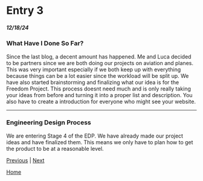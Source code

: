 # Entry 3
##### 12/18/24

### What Have I Done So Far?
Since the last blog, a decent amount has happened. Me and Luca decided to be partners since we are both doing our projects on aviation and planes. This was very important especially if we both keep up with everything because things can be a lot easier since the workload will be split up. We have also started brainstorming and finalizing what our idea is for the Freedom Project. This process doesnt need much and is only really taking your ideas from before and turning it into a proper list and description. You also have to create a introduction for everyone who might see your website. 

---

### Engineering Design Process 
We are entering Stage 4 of the EDP. We have already made our project ideas and have finalized them. This means we only have to plan how to get the product to be at a reasonable level.

[Previous](entry02.md) | [Next](entry04.md)

[Home](../README.md)
